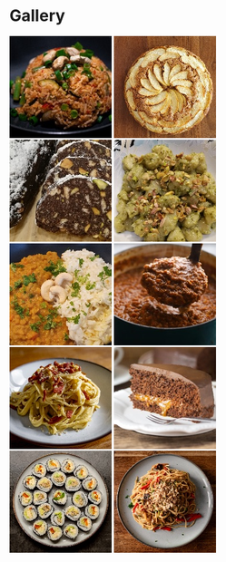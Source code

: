 # Gallery

[![](recipes/nasi_goreng/thumbnail.jpg "Nasi Goreng")](recipes/nasi_goreng/index.md)
[![](recipes/apple_cake/thumbnail.jpg "Apple Cake")](recipes/apple_cake/index.md)
[![](recipes/salami_cake/thumbnail.jpg "Salami Cake")](recipes/salami_cake/index.md)
[![](recipes/gnocchi_with_pesto_and_pistachios/thumbnail.jpg "Gnocchi with Pesto and Pistachios")](recipes/gnocchi_with_pesto_and_pistachios/index.md)
[![](recipes/dal/thumbnail.jpg "Dal")](recipes/dal/index.md)
[![](recipes/ragu/thumbnail.jpg "Ragù")](recipes/ragu/index.md)
[![](recipes/carbonara/thumbnail.jpg "Carbonara")](recipes/carbonara/index.md)
[![](recipes/sacher_cake/thumbnail.jpg "Sacher Torte")](recipes/sacher_cake/index.md)
[![](recipes/sushi/thumbnail.jpg "Sushi")](recipes/sushi/index.md)
[![](recipes/pad_thai/thumbnail.jpg "Pad Thai")](recipes/pad_thai/index.md)
